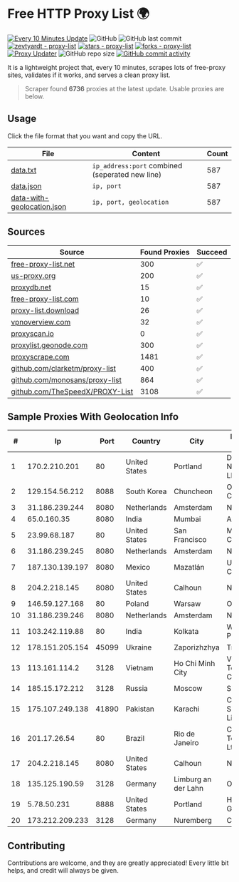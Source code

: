 
# Free HTTP Proxy List 🌍

[![Every 10 Minutes Update](https://github.com/mertguvencli/http-proxy-list/actions/workflows/main.yml/badge.svg?branch=main)](https://github.com/mertguvencli/http-proxy-list/actions/workflows/main.yml)
![GitHub](https://img.shields.io/github/license/mertguvencli/http-proxy-list)
![GitHub last commit](https://img.shields.io/github/last-commit/mertguvencli/http-proxy-list)
[![zevtyardt - proxy-list](https://img.shields.io/static/v1?label=zevtyardt&message=proxy-list&color=blue&logo=github)](https://github.com/zevtyardt/proxy-list "Go to GitHub repo")
[![stars - proxy-list](https://img.shields.io/github/stars/zevtyardt/proxy-list?style=social)](https://github.com/zevtyardt/proxy-list)
[![forks - proxy-list](https://img.shields.io/github/forks/zevtyardt/proxy-list?style=social)](https://github.com/zevtyardt/proxy-list)
[![Proxy Updater](https://github.com/zevtyardt/proxy-list/workflows/Proxy%20Updater/badge.svg)](https://github.com/zevtyardt/proxy-list/actions?query=workflow:"Proxy+Updater")
![GitHub repo size](https://img.shields.io/github/repo-size/zevtyardt/proxy-list)
[![GitHub commit activity](https://img.shields.io/github/commit-activity/m/zevtyardt/proxy-list?logo=commits)](https://github.com/zevtyardt/proxy-list/commits/main)

It is a lightweight project that, every 10 minutes, scrapes lots of free-proxy sites, validates if it works, and serves a clean proxy list.

> Scraper found **6736** proxies at the latest update. Usable proxies are below.

## Usage

Click the file format that you want and copy the URL.

|File|Content|Count|
|----|-------|-----|
|[data.txt](https://raw.githubusercontent.com/mertguvencli/http-proxy-list/main/proxy-list/data.txt)|`ip_address:port` combined (seperated new line)|587|
|[data.json](https://raw.githubusercontent.com/mertguvencli/http-proxy-list/main/proxy-list/data.json)|`ip, port`|587|
|[data-with-geolocation.json](https://raw.githubusercontent.com/mertguvencli/http-proxy-list/main/proxy-list/data-with-geolocation.json)|`ip, port, geolocation`|587|

## Sources

|Source|Found Proxies|Succeed|
|------|-------------|-------|
|[free-proxy-list.net](https://free-proxy-list.net)|300|✅|
|[us-proxy.org](https://www.us-proxy.org)|200|✅|
|[proxydb.net](http://proxydb.net)|15|✅|
|[free-proxy-list.com](https://free-proxy-list.com/?page=&port=&type%5B%5D=http&type%5B%5D=https&up_time=0&search=Search)|10|✅|
|[proxy-list.download](https://www.proxy-list.download/HTTP)|26|✅|
|[vpnoverview.com](https://vpnoverview.com/privacy/anonymous-browsing/free-proxy-servers)|32|✅|
|[proxyscan.io](https://www.proxyscan.io)|0|✅|
|[proxylist.geonode.com](https://proxylist.geonode.com/api/proxy-list?limit=300&page=1&sort_by=lastChecked&sort_type=desc&protocols=http,https)|300|✅|
|[proxyscrape.com](https://api.proxyscrape.com/v2/?request=displayproxies&protocol=http&timeout=10000&country=all&ssl=all&anonymity=all)|1481|✅|
|[github.com/clarketm/proxy-list](https://raw.githubusercontent.com/clarketm/proxy-list/master/proxy-list-raw.txt)|400|✅|
|[github.com/monosans/proxy-list](https://raw.githubusercontent.com/monosans/proxy-list/main/proxies/http.txt)|864|✅|
|[github.com/TheSpeedX/PROXY-List](https://raw.githubusercontent.com/TheSpeedX/PROXY-List/master/http.txt)|3108|✅|


## Sample Proxies With Geolocation Info

|#|Ip|Port|Country|City|Internet Service Provider|
|-|--|----|-------|----|-------------------------|
|1|170.2.210.201|80|United States|Portland|Daimler Trucks of North America LLC|
|2|129.154.56.212|8088|South Korea|Chuncheon|Oracle Corporation|
|3|31.186.239.244|8080|Netherlands|Amsterdam|NetSkope Inc|
|4|65.0.160.35|8080|India|Mumbai|Amazon.com|
|5|23.99.68.187|80|United States|San Francisco|Microsoft Corporation|
|6|31.186.239.245|8080|Netherlands|Amsterdam|NetSkope Inc|
|7|187.130.139.197|8080|Mexico|Mazatlán|Uninet S.A. de C.V.|
|8|204.2.218.145|8080|United States|Calhoun|NTT America, Inc.|
|9|146.59.127.168|80|Poland|Warsaw|OVH SAS|
|10|31.186.239.246|8080|Netherlands|Amsterdam|NetSkope Inc|
|11|103.242.119.88|80|India|Kolkata|Web Werks India Pvt. Ltd.|
|12|178.151.205.154|45099|Ukraine|Zaporizhzhya|Triolan|
|13|113.161.114.2|3128|Vietnam|Ho Chi Minh City|VietNam Post and Telecom Corporation|
|14|185.15.172.212|3128|Russia|Moscow|SafeData LLC|
|15|175.107.249.138|41890|Pakistan|Karachi|Cyber Internet Services (Private) Limited|
|16|201.17.26.54|80|Brazil|Rio de Janeiro|Claro NXT Telecomunicacoes Ltda|
|17|204.2.218.145|8080|United States|Calhoun|NTT America, Inc.|
|18|135.125.190.59|3128|Germany|Limburg an der Lahn|OVH SAS|
|19|5.78.50.231|8888|United States|Portland|Hetzner Online GmbH|
|20|173.212.209.233|3128|Germany|Nuremberg|Contabo GmbH|



## Contributing

Contributions are welcome, and they are greatly appreciated! Every
little bit helps, and credit will always be given.

